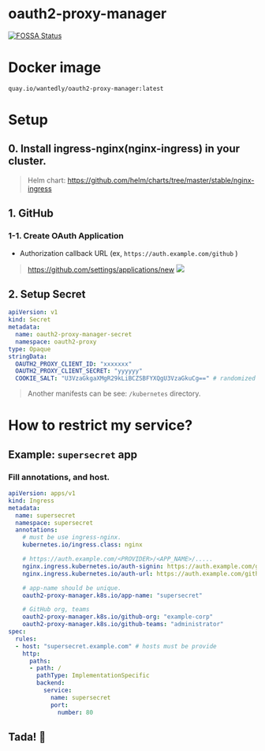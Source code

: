 oauth2-proxy-manager
============================
[![FOSSA Status](https://app.fossa.com/api/projects/git%2Bgithub.com%2FLaica-Lunasys%2Foauth2-proxy-manager.svg?type=shield)](https://app.fossa.com/projects/git%2Bgithub.com%2FLaica-Lunasys%2Foauth2-proxy-manager?ref=badge_shield)

Docker image
==============================
`quay.io/wantedly/oauth2-proxy-manager:latest`


Setup
=====================================
## 0. Install ingress-nginx(nginx-ingress) in your cluster.
> Helm chart: https://github.com/helm/charts/tree/master/stable/nginx-ingress

## 1. GitHub
### 1-1. Create OAuth Application
* Authorization callback URL (ex, `https://auth.example.com/github` )
> https://github.com/settings/applications/new
> ![](https://i.imgur.com/lbxkHXg.png)

## 2. Setup Secret
```yaml
apiVersion: v1
kind: Secret
metadata:
  name: oauth2-proxy-manager-secret
  namespace: oauth2-proxy
type: Opaque
stringData:
  OAUTH2_PROXY_CLIENT_ID: "xxxxxxx"
  OAUTH2_PROXY_CLIENT_SECRET: "yyyyyy"
  COOKIE_SALT: "U3VzaGkgaXMgR29kLiBCZSBFYXQgU3VzaGkuCg==" # randomized secret strings.
```
> Another manifests can be see: `/kubernetes` directory.


How to restrict my service?
=====================================
## Example: `supersecret` app
### Fill annotations, and host.
```yaml
apiVersion: apps/v1
kind: Ingress
metadata:
  name: supersecret
  namespace: supersecret
  annotations:
    # must be use ingress-nginx.
    kubernetes.io/ingress.class: nginx

    # https://auth.example.com/<PROVIDER>/<APP_NAME>/.....
    nginx.ingress.kubernetes.io/auth-signin: https://auth.example.com/github/supersecret/start?rd=https://$host$request_uri$is_args$args
    nginx.ingress.kubernetes.io/auth-url: https://auth.example.com/github/supersecret/auth

    # app-name should be unique.
    oauth2-proxy-manager.k8s.io/app-name: "supersecret"

    # GitHub org, teams
    oauth2-proxy-manager.k8s.io/github-org: "example-corp"
    oauth2-proxy-manager.k8s.io/github-teams: "administrator"
spec:
  rules:
  - host: "supersecret.example.com" # hosts must be provide
    http:
      paths:
      - path: /
        pathType: ImplementationSpecific
        backend:
          service:
            name: supersecret
            port:
              number: 80
```

## Tada! 🎉
